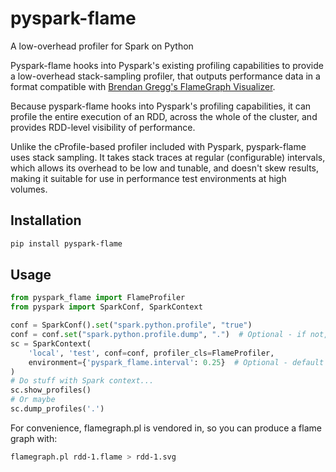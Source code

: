 # pyspark-flame
A low-overhead profiler for Spark on Python

Pyspark-flame hooks into Pyspark's existing profiling capabilities to provide a
low-overhead stack-sampling profiler, that outputs performance data in a
format compatible with
[Brendan Gregg's FlameGraph Visualizer](https://github.com/brendangregg/FlameGraph).

Because pyspark-flame hooks into Pyspark's profiling capabilities, it can profile
the entire execution of an RDD, across the whole of the cluster, and provides
RDD-level visibility of performance.

Unlike the cProfile-based profiler included with Pyspark, pyspark-flame uses
stack sampling. It takes stack traces at regular (configurable) intervals,
which allows its overhead to be low and tunable, and doesn't skew results,
making it suitable for use in performance test environments at high volumes.

## Installation

```bash
pip install pyspark-flame
```

## Usage

```python
from pyspark_flame import FlameProfiler
from pyspark import SparkConf, SparkContext

conf = SparkConf().set("spark.python.profile", "true")
conf = conf.set("spark.python.profile.dump", ".")  # Optional - if not, dumps to stdout at exit
sc = SparkContext(
    'local', 'test', conf=conf, profiler_cls=FlameProfiler,
    environment={'pyspark_flame.interval': 0.25}  # Optional - default is 0.2 seconds
)
# Do stuff with Spark context...
sc.show_profiles()
# Or maybe
sc.dump_profiles('.')
```

For convenience, flamegraph.pl is vendored in, so you can produce a flame graph
with:

```bash
flamegraph.pl rdd-1.flame > rdd-1.svg
```
